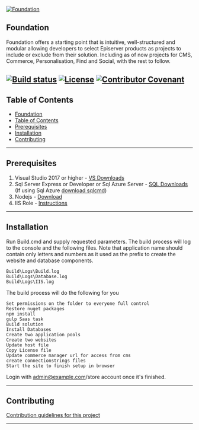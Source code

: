 ﻿<a href="https://github.com/episerver/Foundation"><img src="http://ux.episerver.com/images/logo.png" title="Foundation" alt="Foundation"></a>

## Foundation

Foundation offers a starting point that is intuitive, well-structured and modular allowing developers to select Episerver products as projects to include or exclude from their solution. 
Including as of now projects for CMS, Commerce, Personalisation, Find and Social, with the rest to follow.

[![Build status](https://dev.azure.com/episerver-foundation/Foundation/_apis/build/status/Foundation-Release)](https://dev.azure.com/episerver-foundation/Foundation/_build/latest?definitionId=1)
[![License](http://img.shields.io/:license-apache-blue.svg?style=flat-square)](http://www.apache.org/licenses/LICENSE-2.0.html)
[![Contributor Covenant](https://img.shields.io/badge/Contributor%20Covenant-v1.4%20adopted-ff69b4.svg)](code-of-conduct.md)
---

## Table of Contents

- [Foundation](#foundation)
- [Table of Contents](#table-of-contents)
- [Prerequisites](#prerequisites)
- [Installation](#installation)
- [Contributing](#contributing)

---

## Prerequisites

1. Visual Studio 2017 or higher - [VS Downloads](https://visualstudio.microsoft.com/downloads/)
2. Sql Server Express or Developer or Sql Azure Server - [SQL Downloads](https://www.microsoft.com/en-us/sql-server/sql-server-downloads) (If using Sql Azure [download sqlcmd](https://docs.microsoft.com/en-us/sql/tools/sqlcmd-utility?view=sql-server-2017))
3. Nodejs - [Download](https://nodejs.org/en/download/)
4. IIS Role - [Instructions](https://help.k2.com/onlinehelp/k2blackpearl/icg/4.7/default.htm#Con_Role_Services_IIS.htm)

---

## Installation

Run Build.cmd and supply requested parameters. The build process will log to the console and the following files.
Note that application name should contain only letters and numbers as it used as the prefix to create the website and database components.
```
Build\Logs\Build.log
Build\Logs\Database.log
Build\Logs\IIS.log
```

The build process will do the following for you

```
Set permissions on the folder to everyone full control
Restore nuget packages
npm install
gulp Saas task
Build solution
Install Databases
Create two application pools
Create two websites
Update host file
Copy License file
Update commerce manager url for access from cms
create connectionstrings files
Start the site to finish setup in browser
```

Login with admin@example.com/store account once it's finished.

---

## Contributing
[Contribution guidelines for this project](docs/CONTRIBUTING.md)

---
